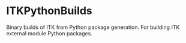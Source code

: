 # ITKPythonBuilds
Binary builds of ITK from Python package generation. For building ITK external module Python packages.
